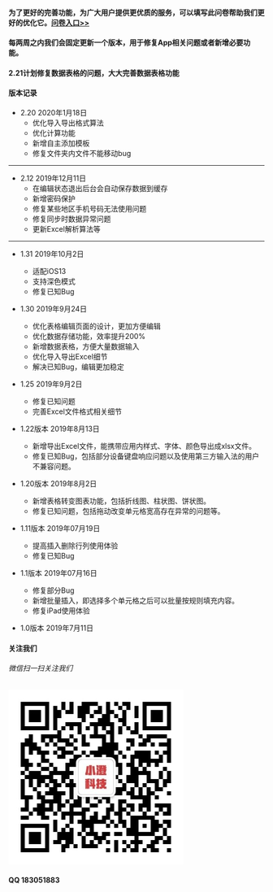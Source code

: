 #### 为了更好的完善功能，为广大用户提供更优质的服务，可以填写此问卷帮助我们更好的优化它。[问卷入口>>](https://www.wjx.cn/jq/43388535.aspx)

#### 每两周之内我们会固定更新一个版本，用于修复App相关问题或者新增必要功能。

#### 2.21计划修复数据表格的问题，大大完善数据表格功能


#### 版本记录
+ 2.20 2020年1月18日
  + 优化导入导出格式算法
  + 优化计算功能
  + 新增自主添加模板
  + 修复文件夹内文件不能移动bug
-------
+ 2.12 2019年12月11日
  + 在编辑状态退出后台会自动保存数据到缓存
  + 新增密码保护
  + 修复某些地区手机号码无法使用问题
  + 修复同步时数据异常问题
  + 更新Excel解析算法等
-------
+ 1.31 2019年10月2日
  + 适配iOS13
  + 支持深色模式
  + 修复已知Bug
+ 1.30 2019年9月24日
  + 优化表格编辑页面的设计，更加方便编辑
  + 优化数据存储功能，效率提升200%
  + 新增数据表格，方便大量数据输入
  + 优化导入导出Excel细节
  + 解决已知Bug，编辑更加稳定
+ 1.25 2019年9月2日
  + 修复已知问题
  + 完善Excel文件格式相关细节
+ 1.22版本  2019年8月13日
  + 新增导出Excel文件，能携带应用内样式、字体、颜色导出成xlsx文件。
  + 修复已知Bug，包括部分设备键盘响应问题以及使用第三方输入法的用户不兼容问题。
+ 1.20版本  2019年8月2日
  + 新增表格转变图表功能，包括折线图、柱状图、饼状图。
  + 修复已知问题，包括拖动改变单元格宽高存在异常的问题等。
+ 1.11版本  2019年07月19日
  + 提高插入删除行列使用体验
  + 修复已知Bug
+ 1.1版本  2019年07月16日
  + 修复部分Bug
  + 新增批量插入，即选择多个单元格之后可以批量按规则填充内容。
  + 修复iPad使用体验

+ 1.0版本  2019年7月11日
#### 关注我们
###### 微信扫一扫关注我们
![af](https://github.com/JXUnx1/PhoneTable/blob/master/qrcode_for_gh_4fc83cb109ec_344.jpg?raw=true "af")
#### QQ 183051883
